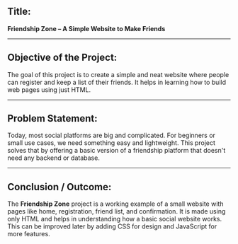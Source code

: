 ## **Title:**  
**Friendship Zone – A Simple Website to Make Friends**

---

## **Objective of the Project:**  
The goal of this project is to create a simple and neat website where people can register and keep a list of their friends. It helps in learning how to build web pages using just HTML.

---

## **Problem Statement:**  
Today, most social platforms are big and complicated. For beginners or small use cases, we need something easy and lightweight. This project solves that by offering a basic version of a friendship platform that doesn't need any backend or database.

---

## **Conclusion / Outcome:**  
The **Friendship Zone** project is a working example of a small website with pages like home, registration, friend list, and confirmation. It is made using only HTML and helps in understanding how a basic social website works. This can be improved later by adding CSS for design and JavaScript for more features.

